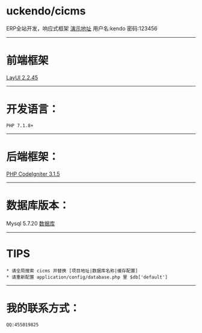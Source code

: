 # uckendo/cicms
ERP全站开发，响应式框架
[演示地址](http://erp.uckendo.com)
用户名:kendo  密码:123456
***
# 前端框架
[LayUI 2.2.45](http://www.layui.com/demo/laytpl.html)
***
# 开发语言：
    PHP 7.1.8+
***
# 后端框架：
[PHP CodeIgniter 3.1.5](http://codeigniter.org.cn/user_guide/index.html)
***
# 数据库版本：
Mysql 5.7.20 [数据库](https://github.com/blueseashore/cicms/blob/master/erp.sql)
***
# TIPS
    * 请全局搜索 cicms 并替换 [项目地址|数据库名称|缓存配置]
    * 请重新配置 application/config/database.php 里 $db['default'] 
***
# 我的联系方式：
    QQ:455019825
